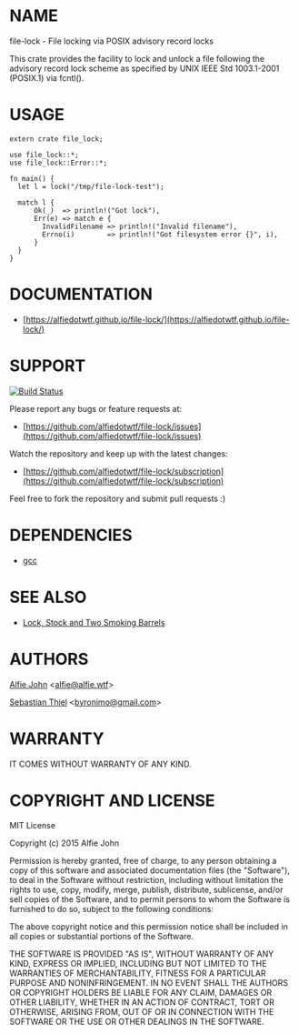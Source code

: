 # NAME

file-lock - File locking via POSIX advisory record locks

This crate provides the facility to lock and unlock a file following the
advisory record lock scheme as specified by UNIX IEEE Std 1003.1-2001 (POSIX.1)
via fcntl().

# USAGE

    extern crate file_lock;

    use file_lock::*;
    use file_lock::Error::*;
    
    fn main() {
      let l = lock("/tmp/file-lock-test");
    
      match l {
          Ok(_)  => println!("Got lock"),
          Err(e) => match e {
            InvalidFilename => println!("Invalid filename"),
            Errno(i)        => println!("Got filesystem error {}", i),
          }
      }
    }

# DOCUMENTATION

* [https://alfiedotwtf.github.io/file-lock/](https://alfiedotwtf.github.io/file-lock/)

# SUPPORT

[![Build Status](https://travis-ci.org/alfiedotwtf/file-lock.svg?branch=idiomatic-rust)](https://travis-ci.org/alfiedotwtf/file-lock)

Please report any bugs or feature requests at:

* [https://github.com/alfiedotwtf/file-lock/issues](https://github.com/alfiedotwtf/file-lock/issues)

Watch the repository and keep up with the latest changes:

* [https://github.com/alfiedotwtf/file-lock/subscription](https://github.com/alfiedotwtf/file-lock/subscription)

Feel free to fork the repository and submit pull requests :)

# DEPENDENCIES

* [gcc](https://gcc.gnu.org/)

# SEE ALSO

* [Lock, Stock and Two Smoking Barrels](http://www.imdb.com/title/tt0120735/)

# AUTHORS

[Alfie John](https://www.alfie.wtf) &lt;[alfie@alfie.wtf](mailto:alfie@alfie.wtf)&gt;

[Sebastian Thiel](http://byronimo.de) &lt;[byronimo@gmail.com](mailto:byronimo@gmail.com)&gt;

# WARRANTY

IT COMES WITHOUT WARRANTY OF ANY KIND.

# COPYRIGHT AND LICENSE

MIT License

Copyright (c) 2015 Alfie John

Permission is hereby granted, free of charge, to any person obtaining a copy of
this software and associated documentation files (the "Software"), to deal in
the Software without restriction, including without limitation the rights to
use, copy, modify, merge, publish, distribute, sublicense, and/or sell copies
of the Software, and to permit persons to whom the Software is furnished to do
so, subject to the following conditions:

The above copyright notice and this permission notice shall be included in all
copies or substantial portions of the Software.

THE SOFTWARE IS PROVIDED "AS IS", WITHOUT WARRANTY OF ANY KIND, EXPRESS OR
IMPLIED, INCLUDING BUT NOT LIMITED TO THE WARRANTIES OF MERCHANTABILITY,
FITNESS FOR A PARTICULAR PURPOSE AND NONINFRINGEMENT. IN NO EVENT SHALL THE
AUTHORS OR COPYRIGHT HOLDERS BE LIABLE FOR ANY CLAIM, DAMAGES OR OTHER
LIABILITY, WHETHER IN AN ACTION OF CONTRACT, TORT OR OTHERWISE, ARISING FROM,
OUT OF OR IN CONNECTION WITH THE SOFTWARE OR THE USE OR OTHER DEALINGS IN THE
SOFTWARE.
